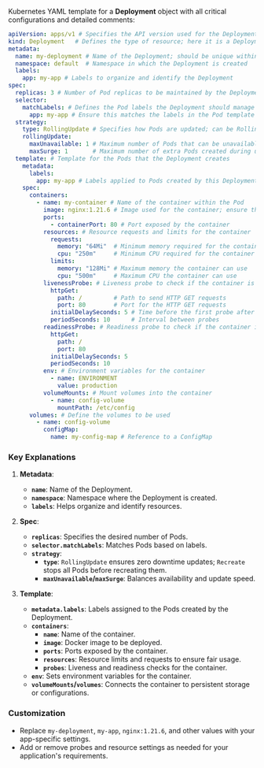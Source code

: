 Kubernetes YAML template for a **Deployment** object with all critical configurations and detailed comments:

```yaml
apiVersion: apps/v1 # Specifies the API version used for the Deployment object
kind: Deployment   # Defines the type of resource; here it is a Deployment
metadata:
  name: my-deployment # Name of the Deployment; should be unique within the namespace
  namespace: default  # Namespace in which the Deployment is created
  labels:
    app: my-app # Labels to organize and identify the Deployment
spec:
  replicas: 3 # Number of Pod replicas to be maintained by the Deployment
  selector:
    matchLabels: # Defines the Pod labels the Deployment should manage
      app: my-app # Ensure this matches the labels in the Pod template below
  strategy:
    type: RollingUpdate # Specifies how Pods are updated; can be RollingUpdate or Recreate
    rollingUpdate:
      maxUnavailable: 1 # Maximum number of Pods that can be unavailable during updates
      maxSurge: 1       # Maximum number of extra Pods created during updates
  template: # Template for the Pods that the Deployment creates
    metadata:
      labels:
        app: my-app # Labels applied to Pods created by this Deployment; must match selector
    spec:
      containers:
        - name: my-container # Name of the container within the Pod
          image: nginx:1.21.6 # Image used for the container; ensure the correct version is specified
          ports:
            - containerPort: 80 # Port exposed by the container
          resources: # Resource requests and limits for the container
            requests:
              memory: "64Mi"  # Minimum memory required for the container
              cpu: "250m"     # Minimum CPU required for the container
            limits:
              memory: "128Mi" # Maximum memory the container can use
              cpu: "500m"     # Maximum CPU the container can use
          livenessProbe: # Liveness probe to check if the container is running
            httpGet:
              path: /         # Path to send HTTP GET requests
              port: 80        # Port for the HTTP GET requests
            initialDelaySeconds: 5 # Time before the first probe after container start
            periodSeconds: 10      # Interval between probes
          readinessProbe: # Readiness probe to check if the container is ready to serve traffic
            httpGet:
              path: /
              port: 80
            initialDelaySeconds: 5
            periodSeconds: 10
          env: # Environment variables for the container
            - name: ENVIRONMENT
              value: production
          volumeMounts: # Mount volumes into the container
            - name: config-volume
              mountPath: /etc/config
      volumes: # Define the volumes to be used
        - name: config-volume
          configMap:
            name: my-config-map # Reference to a ConfigMap
```

### Key Explanations
1. **Metadata**:
   - **`name`**: Name of the Deployment.
   - **`namespace`**: Namespace where the Deployment is created.
   - **`labels`**: Helps organize and identify resources.

2. **Spec**:
   - **`replicas`**: Specifies the desired number of Pods.
   - **`selector.matchLabels`**: Matches Pods based on labels.
   - **`strategy`**:
     - **`type`**: `RollingUpdate` ensures zero downtime updates; `Recreate` stops all Pods before recreating them.
     - **`maxUnavailable`/`maxSurge`**: Balances availability and update speed.

3. **Template**:
   - **`metadata.labels`**: Labels assigned to the Pods created by the Deployment.
   - **`containers`**:
     - **`name`**: Name of the container.
     - **`image`**: Docker image to be deployed.
     - **`ports`**: Ports exposed by the container.
     - **`resources`**: Resource limits and requests to ensure fair usage.
     - **`probes`**: Liveness and readiness checks for the container.
   - **`env`**: Sets environment variables for the container.
   - **`volumeMounts`/`volumes`**: Connects the container to persistent storage or configurations.

### Customization
- Replace `my-deployment`, `my-app`, `nginx:1.21.6`, and other values with your app-specific settings.
- Add or remove probes and resource settings as needed for your application's requirements.

